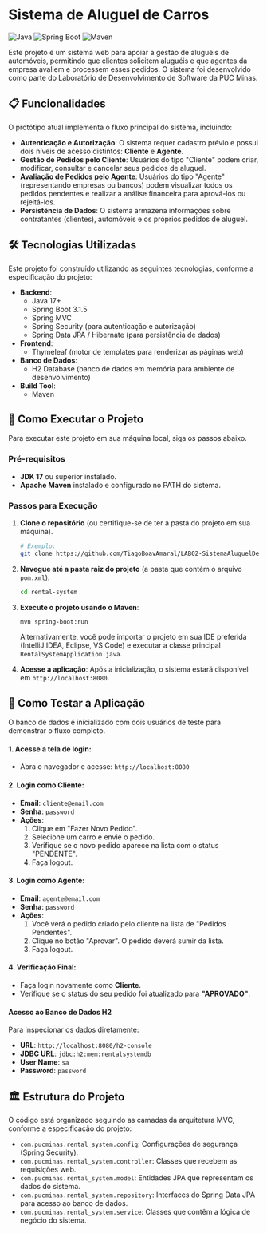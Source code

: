 # Sistema de Aluguel de Carros

![Java](https://img.shields.io/badge/Java-17+-blue?style=for-the-badge&logo=openjdk)
![Spring Boot](https://img.shields.io/badge/Spring_Boot-3.1.5-success?style=for-the-badge&logo=spring)
![Maven](https://img.shields.io/badge/Maven-4.0.0-red?style=for-the-badge&logo=apache-maven)

Este projeto é um sistema web para apoiar a gestão de aluguéis de automóveis, permitindo que clientes solicitem aluguéis e que agentes da empresa avaliem e processem esses pedidos. O sistema foi desenvolvido como parte do Laboratório de Desenvolvimento de Software da PUC Minas.

## 📋 Funcionalidades

O protótipo atual implementa o fluxo principal do sistema, incluindo:

* **Autenticação e Autorização**: O sistema requer cadastro prévio e possui dois níveis de acesso distintos: **Cliente** e **Agente**.
* **Gestão de Pedidos pelo Cliente**: Usuários do tipo "Cliente" podem criar, modificar, consultar e cancelar seus pedidos de aluguel.
* **Avaliação de Pedidos pelo Agente**: Usuários do tipo "Agente" (representando empresas ou bancos) podem visualizar todos os pedidos pendentes e realizar a análise financeira para aprová-los ou rejeitá-los.
* **Persistência de Dados**: O sistema armazena informações sobre contratantes (clientes), automóveis e os próprios pedidos de aluguel.

## 🛠️ Tecnologias Utilizadas

Este projeto foi construído utilizando as seguintes tecnologias, conforme a especificação do projeto:

* **Backend**:
    * Java 17+
    * Spring Boot 3.1.5
    * Spring MVC
    * Spring Security (para autenticação e autorização)
    * Spring Data JPA / Hibernate (para persistência de dados)
* **Frontend**:
    * Thymeleaf (motor de templates para renderizar as páginas web)
* **Banco de Dados**:
    * H2 Database (banco de dados em memória para ambiente de desenvolvimento)
* **Build Tool**:
    * Maven

## 🚀 Como Executar o Projeto

Para executar este projeto em sua máquina local, siga os passos abaixo.

### Pré-requisitos

* **JDK 17** ou superior instalado.
* **Apache Maven** instalado e configurado no PATH do sistema.

### Passos para Execução

1.  **Clone o repositório** (ou certifique-se de ter a pasta do projeto em sua máquina).
    ```bash
    # Exemplo:
    git clone https://github.com/TiagoBoavAmaral/LAB02-SistemaAluguelDeCarros.git
    ```

2.  **Navegue até a pasta raiz do projeto** (a pasta que contém o arquivo `pom.xml`).
    ```bash
    cd rental-system
    ```

3.  **Execute o projeto usando o Maven**:
    ```bash
    mvn spring-boot:run
    ```

    Alternativamente, você pode importar o projeto em sua IDE preferida (IntelliJ IDEA, Eclipse, VS Code) e executar a classe principal `RentalSystemApplication.java`.

4.  **Acesse a aplicação**: Após a inicialização, o sistema estará disponível em `http://localhost:8080`.

## 🧪 Como Testar a Aplicação

O banco de dados é inicializado com dois usuários de teste para demonstrar o fluxo completo.

#### 1. **Acesse a tela de login**:
* Abra o navegador e acesse: `http://localhost:8080`

#### 2. **Login como Cliente**:
* **Email**: `cliente@email.com`
* **Senha**: `password`
* **Ações**:
    1.  Clique em "Fazer Novo Pedido".
    2.  Selecione um carro e envie o pedido.
    3.  Verifique se o novo pedido aparece na lista com o status "PENDENTE".
    4.  Faça logout.

#### 3. **Login como Agente**:
* **Email**: `agente@email.com`
* **Senha**: `password`
* **Ações**:
    1.  Você verá o pedido criado pelo cliente na lista de "Pedidos Pendentes".
    2.  Clique no botão "Aprovar". O pedido deverá sumir da lista.
    3.  Faça logout.

#### 4. **Verificação Final**:
* Faça login novamente como **Cliente**.
* Verifique se o status do seu pedido foi atualizado para **"APROVADO"**.

#### Acesso ao Banco de Dados H2
Para inspecionar os dados diretamente:
* **URL**: `http://localhost:8080/h2-console`
* **JDBC URL**: `jdbc:h2:mem:rentalsystemdb`
* **User Name**: `sa`
* **Password**: `password`

## 🏛️ Estrutura do Projeto

O código está organizado seguindo as camadas da arquitetura MVC, conforme a especificação do projeto:

* `com.pucminas.rental_system.config`: Configurações de segurança (Spring Security).
* `com.pucminas.rental_system.controller`: Classes que recebem as requisições web.
* `com.pucminas.rental_system.model`: Entidades JPA que representam os dados do sistema.
* `com.pucminas.rental_system.repository`: Interfaces do Spring Data JPA para acesso ao banco de dados.
* `com.pucminas.rental_system.service`: Classes que contêm a lógica de negócio do sistema.
